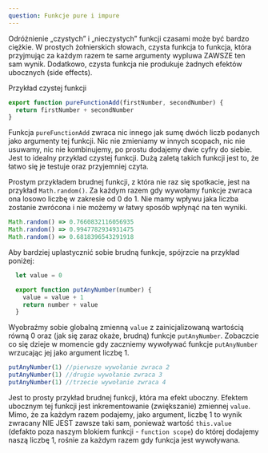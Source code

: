 ```yaml
---
question: Funkcje pure i impure
---
```


Odróżnienie „czystych” i „nieczystych” funkcji czasami może być bardzo ciężkie. W prostych żołnierskich słowach, czysta funkcja to funkcja, która
przyjmując za każdym razem te same argumenty wypluwa ZAWSZE ten sam wynik. Dodatkowo, czysta funkcja nie produkuje żadnych efektów ubocznych (side effects).

Przykład czystej funkcji
```javascript
export function pureFunctionAdd(firstNumber, secondNumber) {
  return firstNumber + secondNumber
}
```

Funkcja `pureFunctionAdd` zwraca nic innego jak sumę dwóch liczb podanych jako argumenty tej funkcji. Nic nie zmieniamy w innych scopach, nic nie usuwamy, nic nie kombinujemy, po
prostu dodajemy dwie cyfry do siebie. Jest to idealny przykład czystej funkcji. Dużą zaletą takich funkcji jest to, że łatwo się je testuje oraz przyjemniej
czyta.

Prostym przykładem brudnej funkcji, z która nie raz się spotkacie, jest na przykład `Math.random()`. Za każdym razem gdy wywołamy funkcje zwraca ona losowo liczbę
w zakresie od 0 do 1. Nie mamy wpływu jaka liczba zostanie zwrócona i nie możemy w łatwy sposób wpłynąć na ten wyniki.

```javascript
Math.random() => 0.7660832116056935
Math.random() => 0.9947782934931475
Math.random() => 0.6818396543291918
```

Aby bardziej uplastycznić sobie brudną funkcje, spójrzcie na przykład poniżej:

```javascript
  let value = 0

  export function putAnyNumber(number) {
    value = value + 1
    return number + value
  }
```

Wyobraźmy sobie globalną zmienną `value` z zainicjalizowaną
wartością równą 0 oraz (jak się zaraz okaże, brudną) funkcje `putAnyNumber`. Zobaczcie co się dzieje w momencie gdy zaczniemy wywoływać funkcje `putAnyNumber`
wrzucając jej jako argument liczbę 1. 

```javascript
putAnyNumber(1) //pierwsze wywołanie zwraca 2
putAnyNumber(1) //drugie wywołanie zwraca 3
putAnyNumber(1) //trzecie wywołanie zwraca 4
```

Jest to prosty przykład brudnej funkcji, która ma efekt uboczny. Efektem ubocznym tej funkcji jest inkrementowanie (zwiększanie) zmiennej `value`. Mimo, że
za każdym razem podajemy, jako argument, liczbę 1 to wynik zwracany NIE JEST zawsze taki sam, ponieważ wartość `this.value` (defakto poza naszym blokiem funkcji - `function scope`) 
do której dodajemy naszą liczbę 1, rośnie za każdym razem gdy funkcja jest wywoływana.